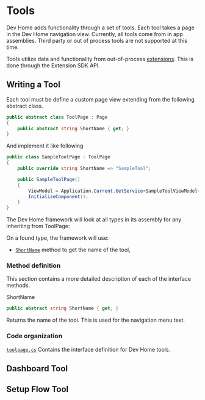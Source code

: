 # Tools

Dev Home adds functionality through a set of tools. Each tool takes a page in the Dev Home navigation view. Currently, all tools come from in app assemblies. Third party or out of process tools are not supported at this time.

Tools utilize data and functionality from out-of-process [extensions](./extensions.md). This is done through the Extension SDK API. 

## Writing a Tool

Each tool must be define a custom page view extending from the following abstract class.

```cs
public abstract class ToolPage : Page
{
    public abstract string ShortName { get; }
}
```

And implement it like following

```cs
public class SampleToolPage : ToolPage
{
    public override string ShortName => "SampleTool";

    public SampleToolPage()
    {
        ViewModel = Application.Current.GetService<SampleToolViewModel>();
        InitializeComponent();
    }
}
```

The Dev Home framework will look at all types in its assembly for any inheriting from ToolPage:

On a found type, the framework will use:
  - [`ShortName`](#ShortName) method to get the name of the tool,

### Method definition

This section contains a more detailed description of each of the interface methods.

ShortName

```cs
public abstract string ShortName { get; }
```

Returns the name of the tool.  This is used for the navigation menu text.

### Code organization

[`toolpage.cs`](/Common/ToolPage.cs)
Contains the interface definition for Dev Home tools.

## Dashboard Tool

## Setup Flow Tool